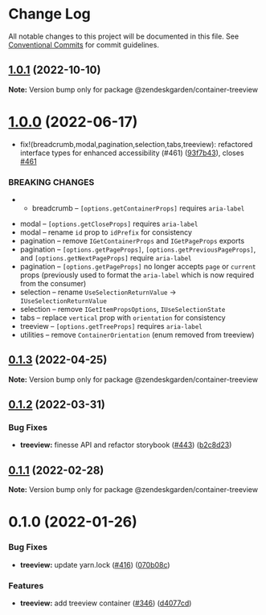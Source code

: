 # Change Log

All notable changes to this project will be documented in this file.
See [Conventional Commits](https://conventionalcommits.org) for commit guidelines.

## [1.0.1](https://github.com/zendeskgarden/react-containers/compare/@zendeskgarden/container-treeview@1.0.0...@zendeskgarden/container-treeview@1.0.1) (2022-10-10)

**Note:** Version bump only for package @zendeskgarden/container-treeview





# [1.0.0](https://github.com/zendeskgarden/react-containers/compare/@zendeskgarden/container-treeview@0.1.3...@zendeskgarden/container-treeview@1.0.0) (2022-06-17)


* fix!(breadcrumb,modal,pagination,selection,tabs,treeview): refactored interface types for enhanced accessibility (#461) ([93f7b43](https://github.com/zendeskgarden/react-containers/commit/93f7b43485d22f2e88bc604c528849ef0b7bb556)), closes [#461](https://github.com/zendeskgarden/react-containers/issues/461)


### BREAKING CHANGES

* - breadcrumb – `[options.getContainerProps]` requires `aria-label`
- modal – `[options.getCloseProps]` requires `aria-label`
- modal – rename `id` prop to `idPrefix` for consistency
- pagination – remove `IGetContainerProps` and `IGetPageProps` exports
- pagination – `[options.getPageProps]`, `[options.getPreviousPageProps]`, and `[options.getNextPageProps]` require `aria-label`
- pagination – `[options.getPageProps]` no longer accepts `page` or `current` props (previously used to format the `aria-label` which is now required from the consumer)
- selection – rename `UseSelectionReturnValue` -> `IUseSelectionReturnValue`
- selection – remove `IGetItemPropsOptions`, `IUseSelectionState`
- tabs – replace `vertical` prop with `orientation` for consistency
- treeview – `[options.getTreeProps]` requires `aria-label`
- utilities – remove `ContainerOrientation` (enum removed from treeview)





## [0.1.3](https://github.com/zendeskgarden/react-containers/compare/@zendeskgarden/container-treeview@0.1.2...@zendeskgarden/container-treeview@0.1.3) (2022-04-25)

**Note:** Version bump only for package @zendeskgarden/container-treeview





## [0.1.2](https://github.com/zendeskgarden/react-containers/compare/@zendeskgarden/container-treeview@0.1.1...@zendeskgarden/container-treeview@0.1.2) (2022-03-31)


### Bug Fixes

* **treeview:** finesse API and refactor storybook ([#443](https://github.com/zendeskgarden/react-containers/issues/443)) ([b2c8d23](https://github.com/zendeskgarden/react-containers/commit/b2c8d235f3bfcf3ef89ce395f7eeefcc8fbdbad8))





## [0.1.1](https://github.com/zendeskgarden/react-containers/compare/@zendeskgarden/container-treeview@0.1.0...@zendeskgarden/container-treeview@0.1.1) (2022-02-28)

**Note:** Version bump only for package @zendeskgarden/container-treeview





# 0.1.0 (2022-01-26)


### Bug Fixes

* **treeview:** update yarn.lock ([#416](https://github.com/zendeskgarden/react-containers/issues/416)) ([070b08c](https://github.com/zendeskgarden/react-containers/commit/070b08c00818238ff5a5252d0aa6d1404f463291))


### Features

* **treeview:** add treeview container ([#346](https://github.com/zendeskgarden/react-containers/issues/346)) ([d4077cd](https://github.com/zendeskgarden/react-containers/commit/d4077cd0e7004caebe20677b91753787ef6adb64))

